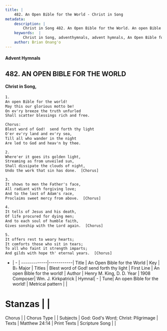 ```yaml
---
title: |
    482. An Open Bible for the World - Christ in Song
metadata:
    description: |
        Christ in Song 482. An Open Bible for the World. An open Bible for the world! May this our glorious motto be! On ev'ry breeze the truth unfurled Shall scatter blessings rich and free. Chorus: Blest word of God!  send forth thy light O'er ev'ry land and ev'ry sea, Till all who wander in the night Are led to God and heav'n by thee.
    keywords:  |
        Christ in Song, adventhymnals, advent hymnals, An Open Bible for the World, An open Bible for the world!. Blest word of God!  send forth thy light
    author: Brian Onang'o
---
```


#### Advent Hymnals
## 482. AN OPEN BIBLE FOR THE WORLD
####  Christ in Song,

```txt
1.
An open Bible for the world!
May this our glorious motto be!
On ev'ry breeze the truth unfurled
Shall scatter blessings rich and free.

Chorus:
Blest word of God!  send forth thy light
O'er ev'ry land and ev'ry sea,
Till all who wander in the night
Are led to God and heav'n by thee.

2.
Where'er it goes its golden light,
Streaming as from unveiled sun,
Shall dissipate the clouds of night,
Undo the work that sin has done.  [Chorus]

3.
It shows to men the Father's face,
All radiant with forgiving love;
And to the lost of Adam's race,
Proclaims sweet mercy from above.  [Chorus]

4.
It tells of Jesus and his death,
Of life procured for dying men;
And to each soul of humble faith,
Gives sonship with the Lord again.  [Chorus]

5.
It offers rest to weary hearts;
It comforts those who sit in tears;
To all who faint it strength imparts;
And gilds with hope th' eternal years.  [Chorus]

```

- |   -  |
-------------|------------|
Title | An Open Bible for the World |
Key | B♭ Major |
Titles | Blest word of God!  send forth thy light |
First Line | An open Bible for the world! |
Author | Henry M. King, D. D.
Year | 1908
Composer| Wm. J. Kirkpatrick |
Hymnal|  - |
Tune| An open Bible for the world! |
Metrical pattern | |
# Stanzas |  |
Chorus |  |
Chorus Type |  |
Subjects | God: God's Word; Christ: Pilgrimage |
Texts | Matthew 24:14 |
Print Texts | 
Scripture Song |  |
    
